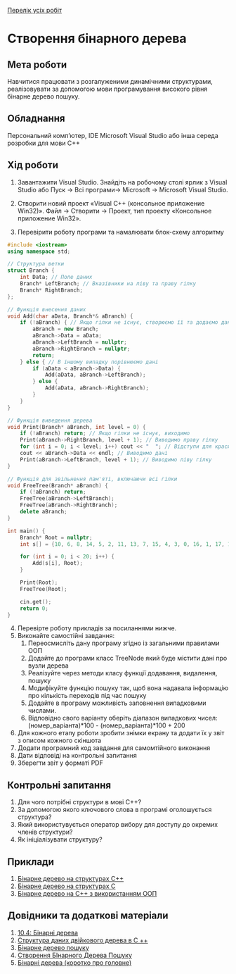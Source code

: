 [Перелік усіх робіт](README.md)

# Створення бінарного дерева

## Мета роботи 

Навчитися працювати з розгалуженими динамічними структурами, реалізовувати за допомогою мови програмування високого рівня бінарне дерево пошуку. 

## Обладнання

Персональний комп’ютер, IDE Microsoft Visual Studio або інша середа розробки для мови C++

## Хід роботи

1. Завантажити Visual Studio. Знайдіть на робочому столі ярлик з Visual Studio або Пуск → Всі програми→ Microsoft → Microsoft Visual Studio.

2. Створити новий проект «Visual C++ (консольное приложение Win32)». Файл → Cтворити → Проект, тип проекту «Консольное приложение Win32».

3. Перевірити роботу програми та намалювати блок-схему алгоритму
```cpp
#include <iostream>
using namespace std;

// Структура ветки
struct Branch {
    int Data; // Поле даних
    Branch* LeftBranch; // Вказівники на ліву та праву гілку
    Branch* RightBranch;
};

// Функція внесення даних
void Add(char aData, Branch*& aBranch) {
    if (!aBranch) { // Якщо гілки не існує, створюємо її та додаємо дані
        aBranch = new Branch;
        aBranch->Data = aData;
        aBranch->LeftBranch = nullptr;
        aBranch->RightBranch = nullptr;
        return;
    } else { // В іншому випадку порівнюємо дані
        if (aData < aBranch->Data) {
            Add(aData, aBranch->LeftBranch);
        } else {
            Add(aData, aBranch->RightBranch);
        }
    }
}

// Функція виведення дерева
void Print(Branch* aBranch, int level = 0) {
    if (!aBranch) return; // Якщо гілки не існує, виходимо
    Print(aBranch->RightBranch, level + 1); // Виводимо праву гілку
    for (int i = 0; i < level; i++) cout << "  "; // Відступи для красивого відображення
    cout << aBranch->Data << endl; // Виводимо дані
    Print(aBranch->LeftBranch, level + 1); // Виводимо ліву гілку
}

// Функція для звільнення пам'яті, включаючи всі гілки
void FreeTree(Branch* aBranch) {
    if (!aBranch) return;
    FreeTree(aBranch->LeftBranch);
    FreeTree(aBranch->RightBranch);
    delete aBranch;
}

int main() {
    Branch* Root = nullptr;
    int s[] = {10, 6, 8, 14, 5, 2, 11, 13, 7, 15, 4, 3, 0, 16, 1, 17, 18, 12, 19};

    for (int i = 0; i < 20; i++) {
        Add(s[i], Root);
    }

    Print(Root);
    FreeTree(Root);

    cin.get();
    return 0;
}

```

4. Перевірте роботу прикладів за посиланнями нижче.
5. Виконайте самостійні завдання:
   1. Переосмисліть дану програму згідно із загальними правилами ООП
   2. Додайте до програми класс TreeNode який буде містити дані про вузли дерева
   3. Реалізуйте через методи класу функції додавання, видалення, пошуку
   4. Модифікуйте функцію пошуку так, щоб вона надавала інформацію про кількість переходів під час пошуку
   5. Додайте в програму можливість заповнення випадковими числами.
   6. Відповідно свого варіанту оберіть діапазон випадкових чисел: (номер_варіанта)\*100 - (номер_варіанта)\*100 + 200
6. Для кожного етапу роботи зробити знімки екрану та додати їх у звіт з описом кожного скіншота
7. Додати програмний код завдання для самомтійного виконання
8. Дати відповіді на контрольні запитання
9. Зберегти звіт у форматі PDF

## Контрольні запитання

1. Для чого потрібні структури в мові С++?
2. За допомогою якого ключового слова в програмі оголошується структура?
3. Який використувується оператор вибору для доступу до окремих членів структури?
4. Як ініціалізувати структуру?

## Приклади

1. [Бінарне дерево на структурах С++](src/lab-04/lab-04-001.cpp)
2. [Бінарне дерево на структурах С](src/lab-04/lab-04-002.c)
3. [Бінарне дерево на С++ з використанням ООП](src/lab-04/lab-04-003.cpp)

## Довідники та додаткові матеріали

1. [10.4: Бінарні дерева](https://ukrayinska.libretexts.org/%D0%9C%D0%B0%D1%82%D0%B5%D0%BC%D0%B0%D1%82%D0%B8%D0%BA%D0%B0/%D0%9A%D0%BE%D0%BC%D0%B1%D1%96%D0%BD%D0%B0%D1%82%D0%BE%D1%80%D0%B8%D0%BA%D0%B0_%D1%82%D0%B0_%D0%B4%D0%B8%D1%81%D0%BA%D1%80%D0%B5%D1%82%D0%BD%D0%B0_%D0%BC%D0%B0%D1%82%D0%B5%D0%BC%D0%B0%D1%82%D0%B8%D0%BA%D0%B0/%D0%9F%D1%80%D0%B8%D0%BA%D0%BB%D0%B0%D0%B4%D0%BD%D1%96_%D0%B4%D0%B8%D1%81%D0%BA%D1%80%D0%B5%D1%82%D0%BD%D1%96_%D1%81%D1%82%D1%80%D1%83%D0%BA%D1%82%D1%83%D1%80%D0%B8_(Doerr_%D1%96_Levasseur)/10%3A_%D0%94%D0%B5%D1%80%D0%B5%D0%B2%D0%B0/10.04%3A_%D0%91%D1%96%D0%BD%D0%B0%D1%80%D0%BD%D1%96_%D0%B4%D0%B5%D1%80%D0%B5%D0%B2%D0%B0)
2. [Структура даних двійкового дерева в C ++](https://uk.myservername.com/binary-tree-data-structure-c)
3. [Бінарне дерево пошуку](https://sergiyshumakov.wordpress.com/2012/01/02/%D0%B1%D1%96%D0%BD%D0%B0%D1%80%D0%BD%D0%B5-%D0%B4%D0%B5%D1%80%D0%B5%D0%B2%D0%BE-%D0%BF%D0%BE%D1%88%D1%83%D0%BA%D1%83/)
4. [Створення БІнарного Дерева Пошуку](https://www.eolymp.com/uk/problems/3326)
5. [Бінарні дерева (коротко про головне)](https://purecodecpp.com/uk/archives/2483)
